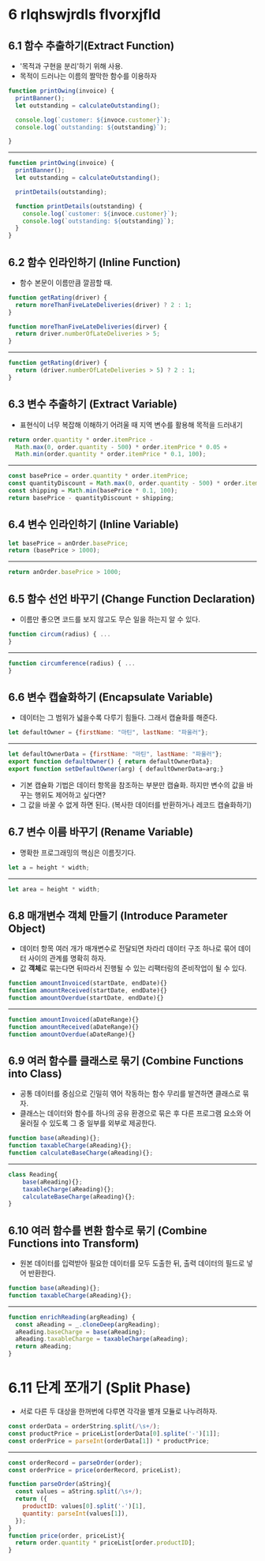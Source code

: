 # 6 rlqhswjrdls flvorxjfld

## 6.1 함수 추출하기(Extract Function)

- '목적과 구현을 분리'하기 위해 사용.
- 목적이 드러나는 이름의 짤막한 함수를 이용하자

```javascript
function printOwing(invoice) {
  printBanner();
  let outstanding = calculateOutstanding();

  console.log(`customer: ${invoce.customer}`);
  console.log(`outstanding: ${outstanding}`);

}
```

----

```javascript
function printOwing(invoice) {
  printBanner();
  let outstanding = calculateOutstanding();

  printDetails(outstanding);

  function printDetails(outstanding) {
    console.log(`customer: ${invoce.customer}`);
    console.log(`outstanding: ${outstanding}`);
  }
}
```

## 6.2 함수 인라인하기 (Inline Function)

- 함수 본문이 이름만큼 깔끔할 때.

```javascript
function getRating(driver) {
  return moreThanFiveLateDeliveries(driver) ? 2 : 1;
}

function moreThanFiveLateDeliveries(dirver) {
  return driver.numberOfLateDeliveries > 5;
}
```

---

```javascript
function getRating(driver) {
  return (driver.numberOfLateDeliveries > 5) ? 2 : 1;
}
```

## 6.3 변수 추출하기 (Extract Variable)

- 표현식이 너무 복잡해 이해하기 어려울 때 지역 변수를 활용해 목적을 드러내기

```javascript
return order.quantity * order.itemPrice -
  Math.max(0, order.quantity - 500) * order.itemPrice * 0.05 +
  Math.min(order.quantity * order.itemPrice * 0.1, 100);
```

---

```javascript
const basePrice = order.quantity * order.itemPrice;
const quantityDiscount = Math.max(0, order.quantity - 500) * order.itemPrice * 0.05;
const shipping = Math.min(basePrice * 0.1, 100);
return basePrice - quantityDiscount + shipping;
```

## 6.4 변수 인라인하기 (Inline Variable)

```javascript
let basePrice = anOrder.basePrice;
return (basePrice > 1000);
```

---

```javascript
return anOrder.basePrice > 1000;
```

## 6.5 함수 선언 바꾸기 (Change Function Declaration)

- 이름만 좋으면 코드를 보지 않고도 무슨 일을 하는지 알 수 있다.

```javascript
function circum(radius) { ...
}
```
---
```javascript
function circumference(radius) { ...
}
```


## 6.6 변수 캡슐화하기 (Encapsulate Variable)
- 데이터는 그 범위가 넓을수록 다루기 힘들다. 그래서 캡슐화를 해준다.

```javascript
let defaultOwner = {firstName: "마틴", lastName: "파울러"};
```

---

```javascript
let defaultOwnerData = {firstName: "마틴", lastName: "파울러"};
export function defaultOwner() { return defaultOwnerData};
export function setDefaultOwner(arg) { defaultOwnerData=arg;}
```

- 기본 캡슐화 기법은 데이터 항목을 참조하는 부분만 캡슐화. 하지만 변수의 값을 바꾸는 행위도 제어하고 싶다면?
- 그 값을 바꿀 수 없게 하면 된다. (복사한 데이터를 반환하거나 레코드 캡슐화하기)

## 6.7 변수 이름 바꾸기 (Rename Variable)
- 명확한 프로그래밍의 핵심은 이름짓기다.
```javascript
let a = height * width;
```
---
```javascript
let area = height * width;
```

## 6.8 매개변수 객체 만들기 (Introduce Parameter Object)
- 데이터 항목 여러 개가 매개변수로 전달되면 차라리 데이터 구조 하나로 묶어 데이터 사이의 관계를 명확히 하자.
- 값 **객체**로 묶는다면 뒤따라서 진행될 수 있는 리팩터링의 준비작업이 될 수 있다. 
```javascript
function amountInvoiced(startDate, endDate){}
function amountReceived(startDate, endDate){}
function amountOverdue(startDate, endDate){}
```

---

```javascript
function amountInvoiced(aDateRange){}
function amountReceived(aDateRange){}
function amountOverdue(aDateRange){}
```

## 6.9 여러 함수를 클래스로 묶기 (Combine Functions into Class)
- 공통 데이터를 중심으로 긴밀히 엮어 작동하는 함수 무리를 발견하면 클래스로 묶자.
- 클래스는 데이터와 함수를 하나의 공유 환경으로 묶은 후 다른 프로그램 요소와 어울러질 수 있도록 그 중 일부를 외부로 제공한다.
```javascript
function base(aReading){};
function taxableCharge(aReading){};
function calculateBaseCharge(aReading){};
```
---
```javascript
class Reading{
    base(aReading){};
    taxableCharge(aReading){};
    calculateBaseCharge(aReading){};  
}
```
## 6.10 여러 함수를 변환 함수로 묶기 (Combine Functions into Transform)
- 원본 데이터를 입력받아 필요한 데이터를 모두 도출한 뒤, 출력 데이터의 필드로 넣어 반환한다.
```javascript
function base(aReading){};
function taxableCharge(aReading){};
```
---
```javascript
function enrichReading(argReading) {
  const aReading = _.cloneDeep(argReading);
  aReading.baseCharge = base(aReading);
  aReading.taxableCharge = taxableCharge(aReading);
  return aReading;
}
```

# 6.11 단계 쪼개기 (Split Phase)
- 서로 다른 두 대상을 한꺼번에 다루면 각각을 별개 모듈로 나누려하자.
```javascript
const orderData = orderString.split(/\s+/);
const productPrice = priceList[orderData[0].splite('-')[1]];
const orderPrice = parseInt(orderData[1]) * productPrice;
```
---
```javascript
const orderRecord = parseOrder(order);
const orderPrice = price(orderRecord, priceList);

function parseOrder(aString){
  const values = aString.split(/\s+/);
  return ({
    productID: values[0].split('-')[1],
    quantity: parseInt(values[1]),
  });
}
function price(order, priceList){
  return order.quantity * priceList[order.productID];
}
```
